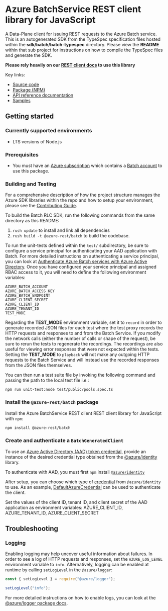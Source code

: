 # Azure BatchService REST client library for JavaScript

A Data-Plane client for issuing REST requests to the Azure Batch service. This is an autogenerated SDK from the TypeSpec specification files hosted within the **sdk/batch/batch-typespec** directory. Please view the **README** within that sub project for instructions on how to compile the TypeSpec files and generate the SDK.

**Please rely heavily on our [REST client docs](https://github.com/Azure/azure-sdk-for-js/blob/main/documentation/rest-clients.md) to use this library**

Key links:

- [Source code](https://github.com/Azure/azure-sdk-for-js/tree/main/sdk/batch/batch-rest)
- [Package (NPM)](https://www.npmjs.com/package/@azure-rest/batch)
- [API reference documentation](https://docs.microsoft.com/javascript/api/@azure-rest/batch?view=azure-node-preview)
- [Samples](https://github.com/Azure/azure-sdk-for-js/tree/main/sdk/batch/batch-rest/samples)

## Getting started

### Currently supported environments

- LTS versions of Node.js

### Prerequisites

- You must have an [Azure subscription](https://azure.microsoft.com/free/) which contains a [Batch account](https://learn.microsoft.com/en-us/azure/batch/batch-account-create-portal) to use this package. 

### Building and Testing
For a comprehensive description of how the project structure manages the Azure SDK libraries within the repo and how to setup your environment, please see the [Contributing Guide](https://github.com/Azure/azure-sdk-for-js/blob/main/CONTRIBUTING.md).

To build the Batch RLC SDK, run the following commands from the same directory as this README:
1. `rush update` to install and link all dependencies 
2. `rush build -t @azure-rest/batch` to build the codebase.

To run the unit-tests defined within the `test/` subdirectory, be sure to configure a service principal for authenticating your AAD application with Batch. For more detailed instructions on authenticating a service principal, you can look at [Authenticate Azure Batch services with Azure Active Directory](https://learn.microsoft.com/en-us/azure/batch/batch-aad-auth). Once you have configured your service principal and assigned RBAC access to it, you will need to define the following environment variables:

```
AZURE_BATCH_ACCOUNT
AZURE_BATCH_ACCESS_KEY
AZURE_BATCH_ENDPOINT
AZURE_CLIENT_SECRET
AZURE_CLIENT_ID
AZURE_TENANT_ID
TEST_MODE
```
Regarding the **TEST_MODE** environment variable, set it to `record` in order to generate recorded JSON files for each test where the test proxy records the HTTP requests and responses to and from the Batch Service. If you modify the network calls (either the number of calls or shape of the request), be sure to rerun the tests to regenerate the recordings. The recordings are also useful for viewing error responses that were not expected within the tests. Setting the **TEST_MODE** to `playback` will not make any outgoing HTTP requests to the Batch Service and will instead use the recorded responses from the JSON files themselves.

You can then run a test suite file by invoking the following command and passing the path to the local test file i.e.:
```
npm run unit-test:node test/public/pools.spec.ts
```


### Install the `@azure-rest/batch` package

Install the Azure BatchService REST client REST client library for JavaScript with `npm`:

```bash
npm install @azure-rest/batch
```

### Create and authenticate a `BatchGeneratedClient`

To use an [Azure Active Directory (AAD) token credential](https://github.com/Azure/azure-sdk-for-js/blob/main/sdk/identity/identity/samples/AzureIdentityExamples.md#authenticating-with-a-pre-fetched-access-token),
provide an instance of the desired credential type obtained from the
[@azure/identity](https://github.com/Azure/azure-sdk-for-js/tree/main/sdk/identity/identity#credentials) library.

To authenticate with AAD, you must first `npm` install [`@azure/identity`](https://www.npmjs.com/package/@azure/identity) 

After setup, you can choose which type of [credential](https://github.com/Azure/azure-sdk-for-js/tree/main/sdk/identity/identity#credentials) from `@azure/identity` to use.
As an example, [DefaultAzureCredential](https://github.com/Azure/azure-sdk-for-js/tree/main/sdk/identity/identity#defaultazurecredential)
can be used to authenticate the client.

Set the values of the client ID, tenant ID, and client secret of the AAD application as environment variables:
AZURE_CLIENT_ID, AZURE_TENANT_ID, AZURE_CLIENT_SECRET

## Troubleshooting

### Logging

Enabling logging may help uncover useful information about failures. In order to see a log of HTTP requests and responses, set the `AZURE_LOG_LEVEL` environment variable to `info`. Alternatively, logging can be enabled at runtime by calling `setLogLevel` in the `@azure/logger`:

```javascript
const { setLogLevel } = require("@azure/logger");

setLogLevel("info");
```

For more detailed instructions on how to enable logs, you can look at the [@azure/logger package docs](https://github.com/Azure/azure-sdk-for-js/tree/main/sdk/core/logger).
